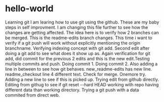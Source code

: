 # hello-world
Learning git
I am learing how to use git using the github. These are my baby steps in self improvment. I am changing this file further to see how the changes are getting affected. The idea here is to verify how 2 branches can be merged. This is the readme-edits branch changes. This time i want to verify if a git push will work without explicitly mentioning the origin branchname. Verifying indexing concept with git add. Second edit after doing a git add to see what does it show up as. Again verification for git add, did commit for the previous 2 edits and this is the new edit.Testing multiple commits and push. Doing commit 1. Doing commit 2.
Also adding a line in between to see how git behaves.
new_readme-edits has new line.
readme_checkout line 4 different text. Check for merge.
Onemore try.
Adding a new line to see if this is picked up.
Trying edit from github directly.
Editing from githug to see if git reset --hard HEAD working with repo having different data than working directory.
Trying a git push with a data commited from direct web.
